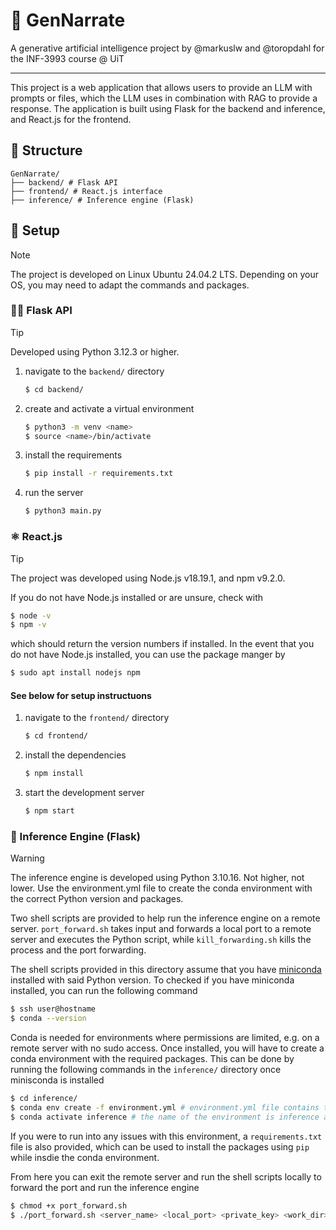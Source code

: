 # 🧠 GenNarrate
A generative artificial intelligence project by @markuslw and @toropdahl for the INF-3993 course @ UiT

---
This project is a web application that allows users to provide an LLM with prompts or files, which the LLM uses in combination with RAG to provide a response. The application is built using Flask for the backend and inference, and React.js for the frontend.

## 📁 Structure

```
GenNarrate/
├── backend/ # Flask API
├── frontend/ # React.js interface
├── inference/ # Inference engine (Flask)
```

## 🔧 Setup
> [!NOTE]
>The project is developed on Linux Ubuntu 24.04.2 LTS. Depending on your OS, you may need to adapt the commands and packages.

### 🧑‍💻 Flask API
> [!TIP]
> Developed using Python 3.12.3 or higher.

1. navigate to the `backend/` directory
    ```bash
    $ cd backend/
    ```
2. create and activate a virtual environment
    ```bash
    $ python3 -m venv <name>
    $ source <name>/bin/activate
    ```
3. install the requirements
    ```bash
    $ pip install -r requirements.txt
    ```
4. run the server
    ```bash
    $ python3 main.py
    ```

### ⚛️ React.js
> [!TIP]
> The project was developed using Node.js v18.19.1, and npm v9.2.0.

If you do not have Node.js installed or are unsure,
check with
```bash
$ node -v
$ npm -v
```
which should return the version numbers if installed. In the event that you do not have Node.js installed, you can use the package manger by
```bash
$ sudo apt install nodejs npm
```

#### See below for setup instructuons

1. navigate to the `frontend/` directory
    ```bash
    $ cd frontend/
    ```
2. install the dependencies
    ```bash
    $ npm install
    ```
3. start the development server
    ```bash
    $ npm start
    ```

### 🧠 Inference Engine (Flask)
> [!WARNING]
> The inference engine is developed using Python 3.10.16. Not higher, not lower. Use the environment.yml file to create the conda environment with the correct Python version and packages.

Two shell scripts are provided to help run the inference engine on a remote server. `port_forward.sh` takes input and forwards a local port to a remote server and executes the Python script, while `kill_forwarding.sh` kills the process and the port forwarding.

The shell scripts provided in this directory assume that you have [miniconda](https://www.anaconda.com/docs/getting-started/miniconda/main) installed with said Python version. To checked if you have miniconda installed, you can run the following command

```bash
$ ssh user@hostname
$ conda --version
```

Conda is needed for environments where permissions are limited, e.g. on a remote server with no sudo access.
Once installed, you will have to create a conda environment with the required packages. This can be done by running the following commands in the `inference/` directory once minisconda is installed

```bash
$ cd inference/
$ conda env create -f environment.yml # environment.yml file contains the required packages from apt and pip
$ conda activate inference # the name of the environment is inference as defined in the YML file
```

If you were to run into any issues with this environment, a `requirements.txt` file is also provided, which can be used to install the packages using `pip` while insdie the conda environment.

From here you can exit the remote server and run the shell scripts locally to forward the port and run the inference engine

```bash
$ chmod +x port_forward.sh
$ ./port_forward.sh <server_name> <local_port> <private_key> <work_dir>
```
